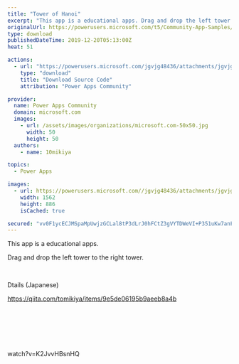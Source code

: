 ```yaml
---
title: "Tower of Hanoi"
excerpt: "This app is a educational apps. Drag and drop the left tower to the right tower. Dtails (Japanese)"
originalUrl: https://powerusers.microsoft.com/t5/Community-App-Samples/Tower-of-Hanoi/td-p/431514
type: download
publishedDateTime: 2019-12-20T05:13:00Z
heat: 51

actions:
  - url: "https://powerusers.microsoft.com/jgvjg48436/attachments/jgvjg48436/AppFeedbackGallery/364/2/Tower%20of%20Hanoi.msapp"
    type: "download"
    title: "Download Source Code"
    attribution: "Power Apps Community"

provider:
  name: Power Apps Community
  domain: microsoft.com
  images:
    - url: /assets/images/organizations/microsoft.com-50x50.jpg
      width: 50
      height: 50
  authors:
    - name: 10mikiya

topics:
  - Power Apps

images:
  - url: https://powerusers.microsoft.com//jgvjg48436/attachments/jgvjg48436/AppFeedbackGallery/364/1/TowerOfHanoi.png
    width: 1562
    height: 886
    isCached: true

secured: "vv0F1ycECJMSpaMpUwjzGCLal8tP3dLrJ0hFCtZ3gVYTDWeVI+P351uKw7anF8fz71vw5i8rnZf939NNMXLnVzaKxOoBpaZ5oOsgNnVLGx+wkkFOcRiMIiEIeGAG6yj60FpeB8DbH9a+ALpu6WltDjIfo9Klbnw64kaAr4mKVlZD3jIgQJLRl4qXqWcJoj2FIpjWcm2w7KU5URQ5aMBWovAm+WFpbclWzyxXTdLr8cujpgtIJz7F5JjFC9Z4qKgjtstLTkgt34G9i0s8QmYbaaijHI6vsFUUMk2MJL2QNUc7ymqFEcliMmGIH472sc67lmhMid9Ll/3zZWEdMGBgl5uyUR8eU2t09Q4kgkCjgo2FjID25E7YoerREki7cvMM8oCeCbdy9FEOzf1DW+2NZQ==;QQ7vYhylL6UlnNgfaJrdcA=="
---
```

<p><span>This app is a educational apps.</span></p><p><span>Drag and drop the left tower to the right tower.</span></p><p>&nbsp;</p><p>Dtails (Japanese)</p><p><a href="https://qiita.com/tomikiya/items/9e5de06195b9aeeb8a4b" target="_blank" rel="nofollow noopener noreferrer">https://qiita.com/tomikiya/items/9e5de06195b9aeeb8a4b</a></p><p>&nbsp;</p><p>&nbsp;</p><p>&nbsp;</p><p><span class="videoUrl">watch?v=K2JvvHBsnHQ</span></p>

